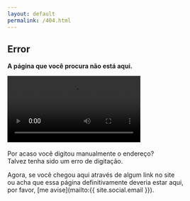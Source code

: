 ```yaml
---
layout: default
permalink: /404.html
---
```


## <span class="bad"> <i class="fa fa-exclamation-circle fa-lg"></i> Error  </span>

__A página que você procura não está aqui.__

![Deu ruim.gif](/assets/img/error.webm) 
<br><br>
Por acaso você digitou manualmente o endereço? <br>
Talvez tenha sido um erro de digitação.

Agora, se você chegou aqui através de algum link no site <br>
ou acha que essa página definitivamente deveria estar aqui, <br>
por favor, [me avise](mailto:{{ site.social.email }}). 

